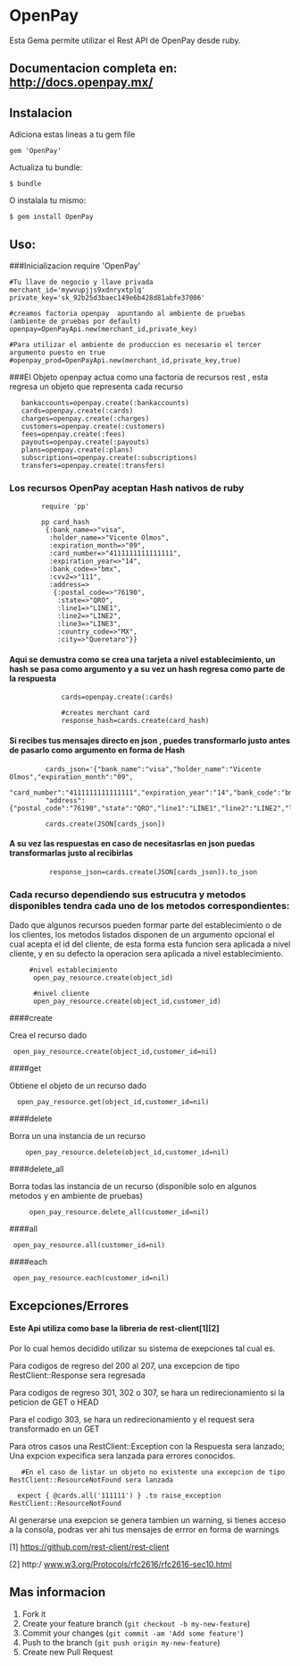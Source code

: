 # OpenPay

Esta Gema permite utilizar el Rest API de OpenPay desde ruby.

## Documentacion completa en: http://docs.openpay.mx/

## Instalacion

   Adiciona estas lineas a tu gem file

    gem 'OpenPay'

Actualiza tu bundle:

    $ bundle

O instalala tu mismo:

    $ gem install OpenPay




## Uso:


###Inicializacion
    require 'OpenPay'

    #Tu llave de negocio y llave privada
    merchant_id='mywvupjjs9xdnryxtplq'
    private_key='sk_92b25d3baec149e6b428d81abfe37006'

    #creamos factoria openpay  apuntando al ambiente de pruebas   (ambiente de pruebas por default)
    openpay=OpenPayApi.new(merchant_id,private_key)

    #Para utilizar el ambiente de produccion es necesario el tercer argumento puesto en true
    #openpay_prod=OpenPayApi.new(merchant_id,private_key,true)

###El Objeto openpay actua como una factoria de recursos rest , esta regresa un objeto que representa cada recurso

       bankaccounts=openpay.create(:bankaccounts)
       cards=openpay.create(:cards)
       charges=openpay.create(:charges)
       customers=openpay.create(:customers)
       fees=openpay.create(:fees)
       payouts=openpay.create(:payouts)
       plans=openpay.create(:plans)
       subscriptions=openpay.create(:subscriptions)
       transfers=openpay.create(:transfers)


### Los recursos OpenPay aceptan Hash nativos de ruby
            require 'pp'

            pp card_hash
             {:bank_name=>"visa",
              :holder_name=>"Vicente Olmos",
              :expiration_month=>"09",
              :card_number=>"4111111111111111",
              :expiration_year=>"14",
              :bank_code=>"bmx",
              :cvv2=>"111",
              :address=>
               {:postal_code=>"76190",
                :state=>"QRO",
                :line1=>"LINE1",
                :line2=>"LINE2",
                :line3=>"LINE3",
                :country_code=>"MX",
                :city=>"Queretaro"}}


#### Aqui se demustra como se crea una tarjeta a nivel establecimiento, un hash se pasa como argumento y a su vez un hash regresa como parte de la respuesta
                 cards=openpay.create(:cards)

                 #creates merchant card
                 response_hash=cards.create(card_hash)


#### Si recibes tus mensajes directo en json , puedes transformarlo justo antes de pasarlo como argumento en forma de Hash

             cards_json='{"bank_name":"visa","holder_name":"Vicente Olmos","expiration_month":"09",
             "card_number":"4111111111111111","expiration_year":"14","bank_code":"bmx","cvv2":"111",
             "address":{"postal_code":"76190","state":"QRO","line1":"LINE1","line2":"LINE2","line3":"LINE3","country_code":"MX","city":"Queretaro"}}'

             cards.create(JSON[cards_json])

#### A su vez las respuestas en caso de necesitasrlas en json puedas transformarlas justo al recibirlas

              response_json=cards.create(JSON[cards_json]).to_json







### Cada recurso dependiendo sus estrucutra y metodos disponibles tendra cada uno de los metodos correspondientes:

Dado que algunos recursos pueden formar parte del establecimiento o de los clientes,
los metodos listados disponen de un argumento opcional el cual acepta el id del cliente,
de esta forma esta funcion sera aplicada a nivel cliente, y en su defecto la operacion sera aplicada a nivel establecimiento.

         #nivel establecimiento
          open_pay_resource.create(object_id)

          #nivel cliente
          open_pay_resource.create(object_id,customer_id)


####create

   Crea el recurso dado

     open_pay_resource.create(object_id,customer_id=nil)

####get

   Obtiene el objeto de un recurso dado

      open_pay_resource.get(object_id,customer_id=nil)


####delete

   Borra un una instancia de un recurso


        open_pay_resource.delete(object_id,customer_id=nil)


####delete_all

   Borra todas las  instancia de un recurso   (disponible solo en algunos metodos y en ambiente de pruebas)

         open_pay_resource.delete_all(customer_id=nil)


####all

     open_pay_resource.all(customer_id=nil)
####each

     open_pay_resource.each(customer_id=nil)


## Excepciones/Errores

#### Este Api utiliza como base la libreria de rest-client[1][2]
Por lo cual hemos decidido utilizar su sistema de exepciones tal cual es.

Para codigos de regreso del 200 al 207, una excepcion de tipo  RestClient::Response sera regresada

Para codigos de regreso 301, 302 o 307, se hara un redirecionamiento si la peticion de GET o HEAD

Para el codigo 303, se hara un redirecionamiento y el request sera transformado  en un GET

 Para otros casos  una RestClient::Exception con la  Respuesta sera lanzado; Una expcion expecifica sera lanzada para errores conocidos.

       #En el caso de listar un objeto no existente una excepcion de tipo RestClient::ResourceNotFound sera lanzada

      expect { @cards.all('111111') } .to raise_exception   RestClient::ResourceNotFound

Al generarse una exepcion se genera tambien un warning, si tienes acceso a la consola, podras ver ahi tus mensajes de errror en forma de warnings









[1] https://github.com/rest-client/rest-client

[2] http:/   www.w3.org/Protocols/rfc2616/rfc2616-sec10.html




## Mas informacion

1. Fork it
2. Create your feature branch (`git checkout -b my-new-feature`)
3. Commit your changes (`git commit -am 'Add some feature'`)
4. Push to the branch (`git push origin my-new-feature`)
5. Create new Pull Request

